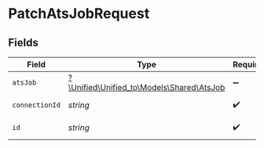 # PatchAtsJobRequest


## Fields

| Field                                                                      | Type                                                                       | Required                                                                   | Description                                                                |
| -------------------------------------------------------------------------- | -------------------------------------------------------------------------- | -------------------------------------------------------------------------- | -------------------------------------------------------------------------- |
| `atsJob`                                                                   | [?\Unified\Unified_to\Models\Shared\AtsJob](../../models/shared/AtsJob.md) | :heavy_minus_sign:                                                         | An opened position/job                                                     |
| `connectionId`                                                             | *string*                                                                   | :heavy_check_mark:                                                         | ID of the connection                                                       |
| `id`                                                                       | *string*                                                                   | :heavy_check_mark:                                                         | ID of the Job                                                              |